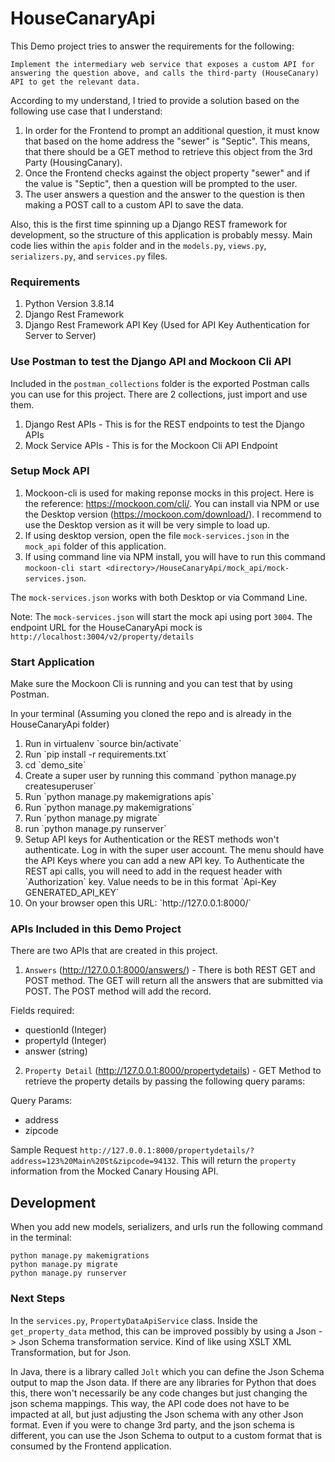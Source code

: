# HouseCanaryApi

This Demo project tries to answer the requirements for the following:

```
Implement the intermediary web service that exposes a custom API for answering the question above, and calls the third-party (HouseCanary) API to get the relevant data.
```

According to my understand, I tried to provide a solution based on the following use case that I understand:

1. In order for the Frontend to prompt an additional question, it must know that based on the home address the "sewer" is "Septic".  This means, that there should be a GET method to retrieve this object from the 3rd Party (HousingCanary).
2. Once the Frontend checks against the object property "sewer" and if the value is "Septic", then a question will be prompted to the user.
3. The user answers a question and the answer to the question is then making a POST call to a custom API to save the data.

Also, this is the first time spinning up a Django REST framework for development, so the structure of this application is probably messy.  Main code lies within the `apis` folder and in the `models.py`, `views.py`, `serializers.py`, and `services.py` files.

### Requirements
1. Python Version 3.8.14
2. Django Rest Framework
3. Django Rest Framework API Key (Used for API Key Authentication for Server to Server)

### Use Postman to test the Django API and Mockoon Cli API
Included in the `postman_collections` folder is the exported Postman calls you can use for this project.  There are 2 collections, just import and use them.

1. Django Rest APIs - This is for the REST endpoints to test the Django APIs
2. Mock Service APIs - This is for the Mockoon Cli API Endpoint

### Setup Mock API
1. Mockoon-cli is used for making reponse mocks in this project.  Here is the reference: https://mockoon.com/cli/.  You can install via NPM or use the Desktop version (https://mockoon.com/download/).  I recommend to use the Desktop version as it will be very simple to load up.
2. If using desktop version, open the file `mock-services.json` in the `mock_api` folder of this application.
3. If using command line via NPM install, you will have to run this command `mockoon-cli start <directory>/HouseCanaryApi/mock_api/mock-services.json`.

The `mock-services.json` works with both Desktop or via Command Line.

Note: The `mock-services.json` will start the mock api using port `3004`.  The endpoint URL for the HouseCanaryApi mock is `http://localhost:3004/v2/property/details`
### Start Application

Make sure the Mockoon Cli is running and you can test that by using Postman.

In your terminal (Assuming you cloned the repo and is already in the HouseCanaryApi folder)
<ol>
  <li>Run in virtualenv `source bin/activate`</li>
  <li>Run `pip install -r requirements.txt`</li>
  <li>cd `demo_site`</li>
  <li>Create a super user by running this command `python manage.py createsuperuser`</li>
  <li>Run `python manage.py makemigrations apis`</li>
  <li>Run `python manage.py makemigrations`</li>
  <li>Run `python manage.py migrate`</li>
  <li>run `python manage.py runserver`</li>
  <li>Setup API keys for Authentication or the REST methods won't authenticate.  Log in with the super user account.  The menu should have the API Keys where you can add a new API key.  To Authenticate the REST api calls, you will need to add in the request header with `Authorization` key.  Value needs to be in this format `Api-Key GENERATED_API_KEY`</li>
  <li>On your browser open this URL: `http://127.0.0.1:8000/`</li>
</ol>

### APIs Included in this Demo Project
There are two APIs that are created in this project.

1. `Answers` (http://127.0.0.1:8000/answers/) - There is both REST GET and POST method.  The GET will return all the answers that are submitted via POST.  The POST method will add the record.  

Fields required:
  - questionId (Integer)
  - propertyId (Integer)
  - answer (string)

2. `Property Detail` (http://127.0.0.1:8000/propertydetails) - GET Method to retrieve the property details by passing the following query params:

Query Params:
  - address
  - zipcode

Sample Request `http://127.0.0.1:8000/propertydetails/?address=123%20Main%20St&zipcode=94132`.  This will return the `property` information from the Mocked Canary Housing API.

## Development
When you add new models, serializers, and urls run the following command in the terminal:
```
python manage.py makemigrations
python manage.py migrate
python manage.py runserver
```

### Next Steps

In the `services.py`, `PropertyDataApiService` class.  Inside the `get_property_data` method, this can be improved possibly by using a Json -> Json Schema transformation service.  Kind of like using XSLT XML Transformation, but for Json.

In Java, there is a library called `Jolt` which you can define the Json Schema output to map the Json data.  If there are any libraries for Python that does this, there won't necessarily be any code changes but just changing the json schema mappings.  This way, the API code does not have to be impacted at all, but just adjusting the Json schema with any other Json format.  Even if you were to change 3rd party, and the json schema is different, you can use the Json Schema to output to a custom format that is consumed by the Frontend application.
